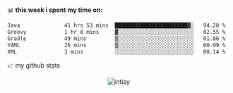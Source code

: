 📊 **this week i spent my time on:**
<!--START_SECTION:waka-->

```txt
Java              41 hrs 53 mins  ███████████████████████▓░   94.28 %
Groovy            1 hr 8 mins     ▓░░░░░░░░░░░░░░░░░░░░░░░░   02.55 %
Gradle            49 mins         ▒░░░░░░░░░░░░░░░░░░░░░░░░   01.86 %
YAML              26 mins         ▒░░░░░░░░░░░░░░░░░░░░░░░░   00.99 %
XML               3 mins          ░░░░░░░░░░░░░░░░░░░░░░░░░   00.14 %
```

<!--END_SECTION:waka-->


📈 my github stats

<p align="center"> <img src="https://github-readme-stats.vercel.app/api?username=intisy&show_icons=true&theme=gotham" alt="intisy" />




